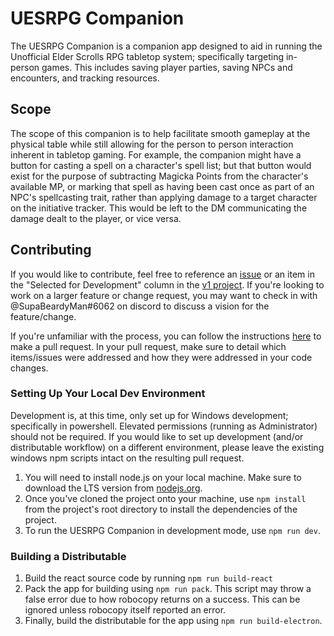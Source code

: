 # UESRPG Companion
The UESRPG Companion is a companion app designed to aid in running the Unofficial Elder Scrolls RPG tabletop system; specifically targeting in-person games. This includes saving player parties, saving NPCs and encounters, and tracking resources.

## Scope
The scope of this companion is to help facilitate smooth gameplay at the physical table while still allowing for the person to person interaction inherent in tabletop gaming. For example, the companion might have a button for casting a spell on a character's spell list; but that button would exist for the purpose of subtracting Magicka Points from the character's available MP, or marking that spell as having been cast once as part of an NPC's spellcasting trait, rather than applying damage to a target character on the initiative tracker. This would be left to the DM communicating the damage dealt to the player, or vice versa.

## Contributing
If you would like to contribute, feel free to reference an [issue](https://github.com/jamesjtb/uesrpg-companion/issues) or an item in the "Selected for Development" column in the [v1 project](https://github.com/jamesjtb/uesrpg-companion/projects/1). If you're looking to work on a larger feature or change request, you may want to check in with @SupaBeardyMan#6062 on discord to discuss a vision for the feature/change.

If you're unfamiliar with the process, you can follow the instructions [here](https://gist.github.com/MarcDiethelm/7303312) to make a pull request. In your pull request, make sure to detail which items/issues were addressed and how they were addressed in your code changes.

### Setting Up Your Local Dev Environment
Development is, at this time, only set up for Windows development; specifically in powershell. Elevated permissions (running as Administrator) should not be required. If you would like to set up development (and/or distributable workflow) on a different environment, please leave the existing windows npm scripts intact on the resulting pull request.
1. You will need to install node.js on your local machine. Make sure to download the LTS version from [nodejs.org](https://nodejs.org).
2. Once you've cloned the project onto your machine, use `npm install` from the project's root directory to install the dependencies of the project.
3. To run the UESRPG Companion in development mode, use `npm run dev`.

### Building a Distributable
1. Build the react source code by running `npm run build-react`
2. Pack the app for building using `npm run pack`. This script may throw a false error due to how robocopy returns on a success. This can be ignored unless robocopy itself reported an error.
3. Finally, build the distributable for the app using `npm run build-electron`.
